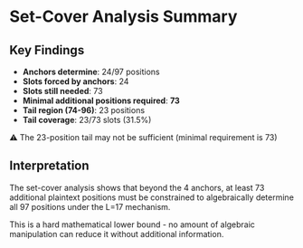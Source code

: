 # Set-Cover Analysis Summary

## Key Findings

- **Anchors determine**: 24/97 positions
- **Slots forced by anchors**: 24
- **Slots still needed**: 73
- **Minimal additional positions required**: **73**
- **Tail region (74-96)**: 23 positions
- **Tail coverage**: 23/73 slots (31.5%)

⚠ The 23-position tail may not be sufficient (minimal requirement is 73)

## Interpretation

The set-cover analysis shows that beyond the 4 anchors, at least 73 additional plaintext positions must be constrained to algebraically determine all 97 positions under the L=17 mechanism.

This is a hard mathematical lower bound - no amount of algebraic manipulation can reduce it without additional information.
